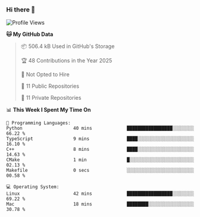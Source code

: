 ### Hi there 👋

<!--
**huayuan4396/huayuan4396** is a ✨ _special_ ✨ repository because its `README.md` (this file) appears on your GitHub profile.

Here are some ideas to get you started:

- 🔭 I’m currently working on ...
- 🌱 I’m currently learning ...
- 👯 I’m looking to collaborate on ...
- 🤔 I’m looking for help with ...
- 💬 Ask me about ...
- 📫 How to reach me: ...
- 😄 Pronouns: ...
- ⚡ Fun fact: ...
-->

<!--START_SECTION:waka-->
![Profile Views](http://img.shields.io/badge/Profile%20Views-1-blue)

**🐱 My GitHub Data** 

> 📦 506.4 kB Used in GitHub's Storage 
 > 
> 🏆 48 Contributions in the Year 2025
 > 
> 🚫 Not Opted to Hire
 > 
> 📜 11 Public Repositories 
 > 
> 🔑 11 Private Repositories 
 > 
📊 **This Week I Spent My Time On** 

```text
💬 Programming Languages: 
Python                   40 mins             █████████████████░░░░░░░░   66.22 % 
TypeScript               9 mins              ████░░░░░░░░░░░░░░░░░░░░░   16.10 % 
C++                      8 mins              ████░░░░░░░░░░░░░░░░░░░░░   14.63 % 
CMake                    1 min               █░░░░░░░░░░░░░░░░░░░░░░░░   02.13 % 
Makefile                 0 secs              ░░░░░░░░░░░░░░░░░░░░░░░░░   00.58 % 

💻 Operating System: 
Linux                    42 mins             █████████████████░░░░░░░░   69.22 % 
Mac                      18 mins             ████████░░░░░░░░░░░░░░░░░   30.78 % 
```


<!--END_SECTION:waka-->
